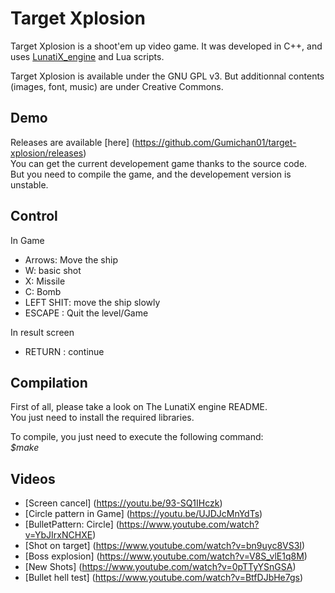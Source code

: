 # Target Xplosion #

Target Xplosion is a shoot'em up video game.
It was developed in C++, and uses [LunatiX\_engine](https://github.com/Gumichan01/lunatix-engine) and Lua scripts.

Target Xplosion is available under the GNU GPL v3. But additionnal contents (images, font, music) are under Creative Commons.


## Demo ##

Releases are available [here] (https://github.com/Gumichan01/target-xplosion/releases)  
You can get the current developement game thanks to the source code.  
But you need to compile the game, and the developement version is unstable.


## Control ##

In Game  

  - Arrows: Move the ship  
  - W: basic shot
  - X: Missile
  - C: Bomb
  - LEFT SHIT: move the ship slowly
  - ESCAPE : Quit the level/Game

In result screen

  - RETURN : continue


## Compilation ##

 First of all, please take a look on The LunatiX engine README.  
You just need to install the required libraries. 

To compile, you just need to execute the following command:  
 *$make*  

 
## Videos ##

 * [Screen cancel] (https://youtu.be/93-SQ1IHczk)
 * [Circle pattern in Game] (https://youtu.be/UJDJcMnYdTs)
 * [BulletPattern: Circle] (https://www.youtube.com/watch?v=YbJIrxNCHXE)
 * [Shot on target] (https://www.youtube.com/watch?v=bn9uyc8VS3I)
 * [Boss explosion] (https://www.youtube.com/watch?v=V8S_vlE1q8M)
 * [New Shots] (https://www.youtube.com/watch?v=0pTTyYSnGSA)
 * [Bullet hell test] (https://www.youtube.com/watch?v=BtfDJbHe7gs)
